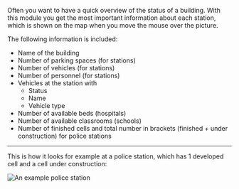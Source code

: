Often you want to have a quick overview of the status of a building.
With this module you get the most important information about each station,
 which is shown on the map when you move the mouse over the picture.

The following information is included:

* Name of the building
* Number of parking spaces (for stations)
* Number of vehicles (for stations)
* Number of personnel (for stations)
* Vehicles at the station with
    * Status
    * Name
    * Vehicle type
* Number of available beds (hospitals)
* Number of available classrooms (schools)
* Number of finished cells and total number in brackets (finished + under construction) for police stations

***

This is how it looks for example at a police station, which has 1 developed cell and a cell under construction:

![An example police station](./polizei.png)
